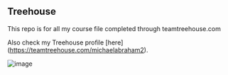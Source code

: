 ## Treehouse

This repo is for all my course file completed through teamtreehouse.com

Also check my Treehouse profile [here] (https://teamtreehouse.com/michaelabraham2).

![image](https://user-images.githubusercontent.com/43960045/108335377-c9542700-71ca-11eb-8e8d-65d09636729e.png)
